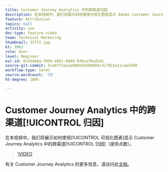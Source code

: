 ```yaml
---
title: Customer Journey Analytics 中的跨渠道归因
description: 在本视频中，我们将展示如何使用可视化图表显示 Adobe Customer Journey Analytics 中的跨渠道归因（提供点数）。
feature: Attribution
topics: null
activity: use
doc-type: feature video
team: Technical Marketing
thumbnail: 31772.jpg
kt: 3963
role: User
level: Beginner
exl-id: 0c43da6a-f809-49b1-8488-030ce70cd2d1
source-git-commit: 5ca07f3aa1e080e9288b094c4c7921e11cae5d40
workflow-type: tm+mt
source-wordcount: '73'
ht-degree: 100%

---
```


# Customer Journey Analytics 中的跨渠道[!UICONTROL 归因]

在本视频中，我们将展示如何使用[!UICONTROL 可视化图表]显示 Customer Journey Analytics 中的跨渠道[!UICONTROL 归因]（提供点数）。

>[!VIDEO](https://video.tv.adobe.com/v/31772/?quality=12)

有关 Customer Journey Analytics 的更多信息，请访问此[文档](https://experienceleague.adobe.com/docs/analytics-platform/using/cja-landing.html?lang=zh-Hans)。
